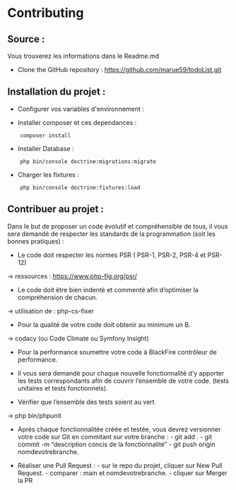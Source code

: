 # Contributing

## Source :

Vous trouverez les informations dans le Readme.md

- Clone the GitHub repository :
  https://github.com/marue59/todoList.git

## Installation du projet :

- Configurer vos variables d'environnement :

- Installer composer et ces dependances :

```
    composer install
```

- Installer Database :

```
    php bin/console doctrine:migrations:migrate
```

- Charger les fixtures :

```
    php bin/console doctrine:fixtures:load
```

## Contribuer au projet :

Dans le but de proposer un code évolutif et compréhensible de tous, il vous sera demandé de respecter les standards de la programmation (soit les bonnes pratiques) :

- Le code doit respecter les normes PSR ( PSR-1, PSR-2, PSR-4 et PSR-12)

-> ressources : https://www.php-fig.org/psr/

- Le code doit être bien indenté et commenté afin d’optimiser la compréhension de chacun.

-> utilisation de : php-cs-fixer

- Pour la qualité de votre code doit obtenir au minimum un B.

-> codacy (ou Code Climate ou Symfony Insight)

- Pour la performance soumettre votre code à BlackFire contrôleur de performance.

- Il vous sera demandé pour chaque nouvelle fonctionnalité d’y apporter les tests correspondants afin de couvrir l’ensemble de votre code. (tests unitaires et tests fonctionnels).

- Vérifier que l’ensemble des tests soient au vert

-> php bin/phpunit

- Après chaque fonctionnalitée créée et testée, vous devrez versionner votre code sur Git en commitant sur votre branche : - git add . - git commit -m “description concis de la fonctionnalité” - git push origin nomdevotrebranche.

- Réaliser une Pull Request : - sur le repo du projet, cliquer sur New Pull Request. - comparer : main et nomdevotrebranche. - cliquer sur Merger la PR
